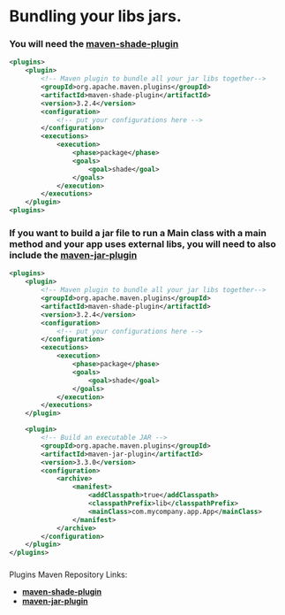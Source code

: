 # Bundling your libs jars. 

### You will need the [**maven-shade-plugin**](https://mvnrepository.com/artifact/org.apache.maven.plugins/maven-shade-plugin)
```xml
<plugins>
    <plugin>
        <!-- Maven plugin to bundle all your jar libs together-->
        <groupId>org.apache.maven.plugins</groupId>
        <artifactId>maven-shade-plugin</artifactId>
        <version>3.2.4</version>
        <configuration>
            <!-- put your configurations here -->
        </configuration>
        <executions>
            <execution>
                <phase>package</phase>
                <goals>
                    <goal>shade</goal>
                </goals>
            </execution>
        </executions>
    </plugin>
<plugins>
```

### If you want to build a jar file to run a Main class with a main method and your app uses external libs, you will need to also include the [**maven-jar-plugin**](https://mvnrepository.com/artifact/org.apache.maven.plugins/maven-jar-plugin)
```xml
<plugins>
    <plugin>
        <!-- Maven plugin to bundle all your jar libs together-->
        <groupId>org.apache.maven.plugins</groupId>
        <artifactId>maven-shade-plugin</artifactId>
        <version>3.2.4</version>
        <configuration>
            <!-- put your configurations here -->
        </configuration>
        <executions>
            <execution>
                <phase>package</phase>
                <goals>
                    <goal>shade</goal>
                </goals>
            </execution>
        </executions>
    </plugin>

    <plugin>
        <!-- Build an executable JAR -->
        <groupId>org.apache.maven.plugins</groupId>
        <artifactId>maven-jar-plugin</artifactId>
        <version>3.3.0</version>
        <configuration>
            <archive>
                <manifest>
                    <addClasspath>true</addClasspath>
                    <classpathPrefix>lib</classpathPrefix>
                    <mainClass>com.mycompany.app.App</mainClass>
                </manifest>
            </archive>
        </configuration>
    </plugin>
</plugins>
```

###
Plugins Maven Repository Links:
* [**maven-shade-plugin**](https://mvnrepository.com/artifact/org.apache.maven.plugins/maven-shade-plugin)
* [**maven-jar-plugin**](https://mvnrepository.com/artifact/org.apache.maven.plugins/maven-jar-plugin)


